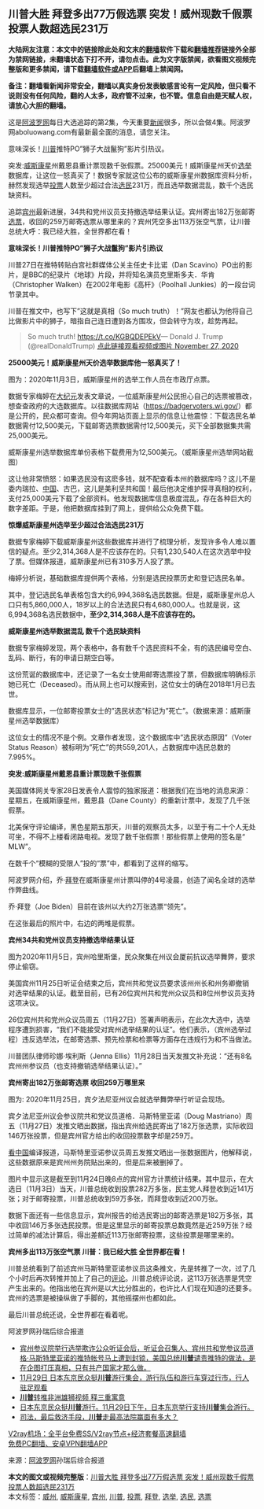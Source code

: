  <h2>川普大胜 拜登多出77万假选票 突发！威州现数千假票 投票人数超选民231万</h2> <p class="notice"><b>大陆网友注意：本文中的链接除此处和文末的<a href="https://github.com/bannedbook/fanqiang" >翻墙</a>软件下载和<a href="https://github.com/killgcd/justmysocks/blob/master/README.md">翻墙推荐</a>链接外全部为禁网链接，未翻墙状态下打不开，请勿点击。此为文字版禁闻，欲看图文视频完整版和更多禁闻，请下载<a href="https://github.com/bannedbook/fanqiang">翻墙软件或APP</a>后翻墙上禁闻网。</p><p>备注：翻墙看新闻非常安全，翻墙以真实身份发表敏感言论有一定风险，但只看不说则没有任何风险，翻的人太多，政府管不过来，也不管。信息自由是天赋人权，请放心大胆的翻墙。</b></p>  <div class="entry"> <p>这是<span class='wp_keywordlink_affiliate'><a href="https://www.aboluowang.com/" title="阿波罗网" target="_blank">阿波罗网</a></span>每日大选追踪的第2集，今天重要<span class='wp_keywordlink_affiliate'><a href="https://www.bannedbook.org/" title="新闻">新闻</a></span>很多，所以会做4集。阿波罗网aboluowang.com有最新最全面的消息，请您关注。</p> <p>意味深长！<a href="https://www.bannedbook.org/bnews/tag/%e5%b7%9d%e6%99%ae/" class="st_tag internal_tag" rel="tag" title="标签 川普 下的日志">川普</a>推特PO&#8221;狮子大战鬣狗&#8221;影片引热议。</p> <p>突发:<a href="https://www.bannedbook.org/bnews/tag/%E5%A8%81%E6%96%AF%E5%BA%B7%E6%98%9F/" class="st_tag internal_tag" rel="tag" title="标签 威斯康星 下的日志">威斯康星</a>州戴恩县重计票现数千张假票。25000美元！威斯康星州天价<a href="https://www.bannedbook.org/bnews/tag/%e9%80%89%e4%b8%be/" class="st_tag internal_tag" rel="tag" title="标签 选举 下的日志">选举</a>数据库，让这位一怒真买了！数据专家就这位公布的威斯康星州数据库资料分析，赫然发现选举<a href="https://www.bannedbook.org/bnews/tag/%E6%8A%95%E7%A5%A8/" class="st_tag internal_tag" rel="tag" title="标签 投票 下的日志">投票</a>人数至少超过合法<a href="https://www.bannedbook.org/bnews/tag/%E9%80%89%E6%B0%91/" class="st_tag internal_tag" rel="tag" title="标签 选民 下的日志">选民</a>231万，而且选举数据混乱，数千个选民缺资料。</p> <p>追踪<a href="https://www.bannedbook.org/bnews/tag/%E5%AE%BE%E5%B7%9E/" class="st_tag internal_tag" rel="tag" title="标签 宾州 下的日志">宾州</a>最新进展，34共和党州议员支持撤选举结果认证。宾州寄出182万张邮寄<a href="https://www.bannedbook.org/bnews/tag/%E9%80%89%E7%A5%A8/" class="st_tag internal_tag" rel="tag" title="标签 选票 下的日志">选票</a>，收回的259万邮寄选票从哪里来的？宾州凭空多出113万张空气票，让川普总统大呼：我已经大胜，全世界都在看！</p> <p><strong>意味深长！川普推特PO&#8221;狮子大战鬣狗&#8221;影片引热议</strong></p> <p>川普27日在推特转贴白宫社群媒体公关主任史卡比诺（Dan Scavino）PO出的影片，是BBC的纪录片《地球》片段，并将知名演员克里斯多夫．华肯 （Christopher Walken）在2002年电影《高杆》（Poolhall Junkies）的一段台词节录其中。</p> <p>川普在推文中，也写下&#8221;这就是真相（So much truth）！&#8221;网友也都认为他将自己比做影片中的狮子，暗指自己连日遭到各方围攻，但会转守为攻，趁势再起。</p> <blockquote><p>So much truth! <a href="https://t.co/KGBQDEPEkV">https://t.co/KGBQDEPEkV</a>— Donald J. Trump (@realDonaldTrump) <a href="https://twitter.com/realDonaldTrump/status/1332346370800447489?ref_src=twsrc%5Etfw">点此链接观看视频或图片 November 27, 2020</a></p></blockquote> <p><strong>25000美元！威斯康星州天价选举数据库他一怒真买了！</strong></p> <p>图为：2020年11月3日，威斯康星州的选举工作人员在市政厅点票。</p> <p>数据专家梅婷在<span class='wp_keywordlink_affiliate'><a href="http://www.epochtimes.com/" title="大纪元" target="_blank">大纪元</a></span>发表文章说，一位威斯康星州公民担心自己的选票被篡改，想查查政府的大选数据库。以往数据库网站（<a href="https://badgervoters.wi.gov/">https://badgervoters.wi.gov/</a>）都是公开的，民众都可查询。但今年网站页面上显示的信息让他震惊：下载选民名单数据需付12,500美元，下载邮寄选票数据需付12,500美元，买下全部数据集共需25,000美元。</p>  <p>威斯康星州选举数据库单份表格下载费用为12,500美元。（威斯康星州选举网站截图）</p> <p>这让他非常愤怒：如果选民没有这麽多钱，就不配查看本州的数据库吗？这儿不是委内瑞拉、<span class='wp_keywordlink_affiliate'><a href="https://www.bannedbook.org/" title="中国" target="_blank">中国</a></span>、古巴，这儿是美利坚共和国！最后他决定维护探寻真相的权利，支付25,000美元下载了全部资料。他发现数据库信息极度混乱，存在各种巨大的数字差距。于是，他把数据库挂到了网上，提供给公众免费下载。</p> <p><strong>惊爆威斯康星州选举至少超过合法选民231万</strong></p> <p>数据专家梅婷下载威斯康星州这些数据库并进行了梳理分析，发现许多令人难以置信的疑点。至少2,314,368人是不应该存在的。只有1,230,540人在这次选举中投了票。但媒体报道，威斯康星州已有310多万人投了票。</p> <p>梅婷分析说，基础数据库提供两个表格，分别是选民投票历史和登记选民名单。</p> <p>其中，登记选民名单表格包含大约6,994,368名选民数据。但是，威斯康星州总人口只有5,860,000人，18岁以上的合法选民只有4,680,000人。也就是说，这6,994,368名选民数据中，<strong>至少2,314,368人是不应该存在的。</strong></p> <p><strong>威斯康星州选举数据混乱 数千个选民缺资料</strong></p> <p>数据专家梅婷发现，两个表格中，各有数千个选民资料不全，有的选民编号空白、乱码、断行，有的申请日期空白等。</p> <p>这份荒诞的数据库中，还记录了一名女士使用邮寄选票投了票，但数据库明确标示她已死亡（Deceased）。而从网上也可以搜索到，这位女士的确在2018年1月已去世。</p> <p>数据库显示，一位邮寄投票女士的&#8221;选民状态&#8221;标记为&#8221;死亡&#8221;。（数据来源：威斯康星州选举数据库）</p> <p>这位女士的情况不是个例。文章作者发现，这个数据库中&#8221;选民状态原因&#8221;（Voter Status Reason）被标明为&#8221;死亡&#8221;的共559,201人，占数据库中选民总数的7.995%。</p>  <p><strong>突发:威斯康星州戴恩县重计票现数千张假票</strong></p> <p>美国媒体网关专家28日发表令人震惊的独家报道：根据我们在当地的消息来源：星期五，在威斯康星州，戴恩县（Dane County）的重新计票中，发现了几千张假票。</p> <p>北美保守评论编译，黑色星期五那天，川普的观察员太多，以至于有二十个人无处可坐，不得不上楼看闭路电视。发现了数千张假票！那些假票上使用的签名是“ MLW”。</p> <p>在数千个“模糊的受限人”投的“票”中，都看到了这样的缩写。</p> <p>阿波罗网介绍，乔·<a href="https://www.bannedbook.org/bnews/tag/%e6%8b%9c%e7%99%bb/" class="st_tag internal_tag" rel="tag" title="标签 拜登 下的日志">拜登</a>在威斯康星州计票叫停的4号凌晨，创造了闻名全球的选举作弊曲线。</p> <p>乔·拜登（Joe Biden）目前在该州以大约2万张选票“领先”。</p> <p>在这张最后的照片中，右边的两堆是假票。</p> <p><strong>宾州34共和党州议员支持撤选举结果认证</strong></p> <p>图为2020年11月5日，宾州哈里斯堡，民众聚集在州议会厦前抗议选举舞弊，要求停止偷窃。</p> <p>美国宾州11月25日听证会结束之后，宾州共和党议员要求该州州长和州务卿撤销对选举结果的认证。截至目前，已有26位宾州共和党州众议员和8位州参议员支持这项决议。</p> <p>26位宾州共和党州众议员周五（11月27日）签署声明表示，在此次大选中，选举程序遭到损害，“我们不能接受对宾州选举结果的认证”。他们表示，（宾州选举过程）违反选举法，在邮寄选票、预先检票和检票等方面存在违规行为和不当做法。</p>  <p>川普团队律师珍娜‧埃利斯（Jenna Ellis）11月28日当天发推文补充说：“还有8名宾州州参议员（也支持撤销选举结果认证）。”</p> <p><strong>宾州寄出182万张邮寄选票 收回259万哪里来</strong></p> <p>图为: 2020年11月25日，宾夕法尼亚州议会就选举舞弊举行听证会现场。</p> <p>宾夕法尼亚州议会参议院共和党议员道格．马斯特里亚诺（Doug Mastriano）周五（11月27日）发推文晒出数据，指出宾州给选民寄出了182万张选票，实际收回146万张投票，但是宾州官方给出的收回投票数字却是259万。</p> <p><span class='wp_keywordlink_affiliate'><a href="https://www.secretchina.com/" title="看中国" target="_blank">看中国</a></span>编译报道，马斯特里亚诺参议员周五发推文晒出一张数据图片，他解释说，这些数据原来是宾州州务院贴出来的，但是后来被删掉了。</p> <p>图片中显示这是截至到11月24日晚8点的宾州官方计票统计结果。其中显示，在大选日（11月3日）当天，川普总统收到投票282万多张，民主党人拜登收到近141万张；对于邮寄投票，川普总统收到59万多张，而拜登收到近200万张。</p> <p>数据下面还有一些信息显示，宾州报告的给选民寄出的邮寄选票是182万多张，其中收回146万多张选民投票。但是这里显示的邮寄投票总数竟然是近259万张？经过简单的减法计算后，得出差额近113万张邮寄投票，这些投票是哪里来的。</p> <p><strong>宾州多出113万张空气票 川普：我已经大胜 全世界都在看！&nbsp;</strong></p> <p>川普总统看到了前述宾州马斯特里亚诺参议员这条推文，先是转推了一次，过了几个小时后再次转推并加上了自己的<span class='wp_keywordlink_affiliate'><a href="https://www.bannedbook.org/bnews/comments/" title="新闻评论" target="_blank">评论</a></span>。川普总统评论说，这113万张选票是凭空产生出来的。他指出他在宾州是以大比分胜出的，也许比人们现在知道的还要多。宾州的选票是被操纵做了手脚的，其他摇摆州也都如此。</p> <p>最后川普总统还说，全世界都在看着呢。</p> <p>阿波罗网孙瑞后综合报道</p>  <ul class='op-related-articles' title='相关阅读'> <li><a href='https://www.bannedbook.org/bnews/bannedvideo/20201129/1439195.html' target='_blank'>宾州参议院举行选举欺诈公众听证会后，听证会召集人、宾州共和党参议员道格‧马斯特里亚诺的推特帐号马上遭到封锁，美国总统<b>川普</b>谴责推特的做法，是在企图打压真相，只有共产国家才那么做。</a></li> <li><a href='https://www.bannedbook.org/bnews/bannedvideo/20201129/1439192.html' target='_blank'>11月29日 日本东京民众挺<b>川普</b>游行集会，游行队伍和游行车穿过行市，行人驻足观看</a></li> <li><a href='https://www.bannedbook.org/bnews/ssgc/20201129/1439185.html' target='_blank'><b>川普</b>转推非洲雄狮视频 释三重寓意</a></li> <li><a href='https://www.bannedbook.org/bnews/bannedvideo/20201129/1439184.html' target='_blank'>日本东京民众挺<b>川普</b>游行。11月29日下午，日本东京举行支持<b>川普</b>集会游行。</a></li> <li><a href='https://www.bannedbook.org/bnews/ssgc/20201129/1439178.html' target='_blank'>司法，最后救济手段，<b>川普</b>走最高法院赢面有多大？</a></li> </ul> <p class="texttj"> <a href="https://www.bannedbook.org/forum23/topic22702.html" target="_blank">V2ray机场：全平台免费SS/V2ray节点+经济套餐高速翻墙</a><br/> <a href="https://github.com/bannedbook/fanqiang/wiki/%E7%A6%81%E9%97%BB%E7%BD%91%E5%AE%89%E5%8D%93%E7%BF%BB%E5%A2%99%E6%96%B0%E9%97%BBAPP" target="_blank">免费PC翻墙、安卓VPN翻墙APP</a></p><p> 来源：<a href="https://www.aboluowang.com/2020/1129/1528697.html" target="_blank">阿波罗网</a>孙瑞后综合报道 </p><a name='sharetosocial'></a>       <div><b>本文的图文或视频完整版</b>：<a href='https://www.bannedbook.org/bnews/topimagenews/20201129/1439209.html'>川普大胜 拜登多出77万假选票 突发！威州现数千假票 投票人数超选民231万</a></div>  </div><!--END ENTRY--> <div class="postfooter"> <div>本文标签：<a href="https://www.bannedbook.org/bnews/tag/%E5%A8%81%E5%B7%9E/" rel="tag">威州</a>, <a href="https://www.bannedbook.org/bnews/tag/%E5%A8%81%E6%96%AF%E5%BA%B7%E6%98%9F/" rel="tag">威斯康星</a>, <a href="https://www.bannedbook.org/bnews/tag/%E5%AE%BE%E5%B7%9E/" rel="tag">宾州</a>, <a href="https://www.bannedbook.org/bnews/tag/%e5%b7%9d%e6%99%ae/" rel="tag">川普</a>, <a href="https://www.bannedbook.org/bnews/tag/%E6%8A%95%E7%A5%A8/" rel="tag">投票</a>, <a href="https://www.bannedbook.org/bnews/tag/%e6%8b%9c%e7%99%bb/" rel="tag">拜登</a>, <a href="https://www.bannedbook.org/bnews/tag/%e9%80%89%e4%b8%be/" rel="tag">选举</a>, <a href="https://www.bannedbook.org/bnews/tag/%E9%80%89%E6%B0%91/" rel="tag">选民</a>, <a href="https://www.bannedbook.org/bnews/tag/%E9%80%89%E7%A5%A8/" rel="tag">选票</a></div>  </div><!--END POSTFOOTER--> 